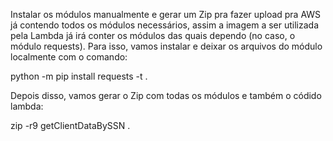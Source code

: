 Instalar os módulos manualmente e gerar um Zip pra fazer upload pra AWS já contendo todos os módulos necessários, assim a imagem a ser utilizada pela Lambda já irá conter os módulos das quais dependo (no caso, o módulo requests). Para isso, vamos instalar e deixar os arquivos do módulo localmente com o comando:

python -m pip install requests -t .

Depois disso, vamos gerar o Zip com todas os módulos e também o códido lambda:

zip -r9 getClientDataBySSN .

